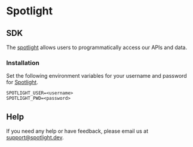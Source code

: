 # Spotlight


## SDK

The [spotlight](https://pypi.org/project/spotlight-dev/) allows users to programmatically access our APIs and data.

### Installation

Set the following environment variables for your username and password for [Spotlight](https://app.spotlight.dev/).

```text
SPOTLIGHT_USER=<username>
SPOTLIGHT_PWD=<password>
```

## Help

If you need any help or have feedback, please email us at [support@spotlight.dev](mailto:support@spotlight.dev).
